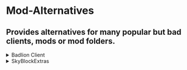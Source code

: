 # Mod-Alternatives
## Provides alternatives for many popular but bad clients, mods or mod folders.

<details>
    <summary>Badlion Client</summary>

# Replacements.
- 1.7 Animations
    - [Sk1er's Old Animations (BETA)](https://sk1er.club/beta)
    - [SpiderFroggy's Old Animations](https://oldanimationsmod.net) (Not recommended, but it works perfectly fine.)
- Armour/Armor Status
    - [Powns' ArmorHUD](https://download.powns.dev/armorhud189)
    - [Sk1er's ChromaHUD](https://sk1er.club/mods/ChromaHUD)
    - [Xander's EvergreenHUD](https://github.com/Evergreen-Client/EvergreenHUD/releases/latest)
    - [MatthewTGM's SimpleHUD](https://www.curseforge.com/minecraft/mc-mods/simplehud)
    - [MatthewTGM's Terbium (BETA)](https://discord.gg/teZMYPwW5x)
- AutoGG
    - [Sk1er's AutoGG](https://sk1er.club/mods/autogg)
- AutoText
    - [MattOnMC's MacroKeyBinding](https://www.curseforge.com/minecraft/mc-mods/macrokey-keybinding/files/2659839)
- AutoTip
    - [Semx11's AutoTip](https://autotip.pro/)
- BlockOverlay
    - [Aycy's BlockOverlay](https://hypixel.net/threads/forge-1-8-9-block-overlay-v4-0-3.1417995/)
    - [MatthewTGM's Terbium (BETA)](https://discord.gg/teZMYPwW5x)
- BossBar
    - [Sk1er's BossBar Customizer](https://sk1er.club/mods/bossbar_customizer)
    - [MatthewTGM's Terbium (BETA)](https://discord.gg/teZMYPwW5x)
- CPS Counter
    - [Sk1er's ChromaHUD](https://sk1er.club/mods/ChromaHUD)
    - [Xander's EvergreenHUD](https://github.com/Evergreen-Client/EvergreenHUD/releases/latest)
    - [MatthewTGM's SimpleHUD](https://www.curseforge.com/minecraft/mc-mods/simplehud)
    - [MatthewTGM's Terbium (BETA)](https://discord.gg/teZMYPwW5x)
- Clear Chat
    - [Sk1er's Patcher](https://sk1er.club/mods/patcher)
- Clan Wars
    - None
- Clear Water
    - [OptiFine](https://optifine.net/adloadx?f=preview_OptiFine_1.8.9_HD_U_M6_pre1.jar&x=a0d5)
- Combo Counter
    - [Erouax Combo Display](https://www.mediafire.com/file/ofrq5kgikbklb2a/Combo_Display_1.8.9.jar/file)
- Coordinates
    - [Sk1er's ChromaHUD](https://sk1er.club/mods/ChromaHUD)
    - [Xander's EvergreenHUD](https://github.com/Evergreen-Client/EvergreenHUD/releases/latest)
    - [MatthewTGM's SimpleHUD](https://www.curseforge.com/minecraft/mc-mods/simplehud)
    - [Batty's Coords PLUS](https://www.curseforge.com/minecraft/mc-mods/batty-ui/files/2272073)
    - [Powns' Coords HUD](https://download.powns.dev/coordsmod189)
    - [MatthewTGM's Terbium (BETA)](https://discord.gg/teZMYPwW5x)
- Crosshair Mod
    - [Sparless' Custom Crosshair](https://www.curseforge.com/minecraft/mc-mods/custom-crosshair-mod/files/3164058)
- DirectionHUD
    - [Sk1er's ChromaHUD](https://sk1er.club/mods/ChromaHUD)
    - [Xander's EvergreenHUD](https://github.com/Evergreen-Client/EvergreenHUD/releases/latest)
    - [MatthewTGM's Terbium (BETA)](https://discord.gg/teZMYPwW5x)
- Enchant Glint
    - [Powns' Glint Colourizer](https://download.powns.dev/glintcolorizer189)
    - [MatthewTGM's Terbium (BETA)](https://discord.gg/teZMYPwW5x)
- FOV Changer
    - [Sk1er's Patcher (/fov command)](https://sk1er.club/mods/patcher)
- FPS Counter
    - [Sk1er's ChromaHUD](https://sk1er.club/mods/ChromaHUD)
    - [Xander's EvergreenHUD](https://github.com/Evergreen-Client/EvergreenHUD/releases/latest)
    - [MatthewTGM's SimpleHUD](https://www.curseforge.com/minecraft/mc-mods/simplehud)
    - [Batty's Coords PLUS](https://www.curseforge.com/minecraft/mc-mods/batty-ui/files/2272073)
    - [Aycy's MiniInfo](https://www.youtube.com/watch?v=9OwPMxBzQog)
    - [Sk1er's Keystrokes](https://sk1er.club/mods/keystrokesmod)
    - [MatthewTGM's Terbium (BETA)](https://discord.gg/teZMYPwW5x)
    - [OptiFine](https://optifine.net/adloadx?f=preview_OptiFine_1.8.9_HD_U_M6_pre1.jar&x=a0d5)
- Fullbright
    - [Sk1er's Patcher](https://sk1er.club/mods/patcher)
- Ghost Liquid Fix
    - [Powns' Lava Fix](https://download.powns.dev/lavafix189)
    - [MatthewTGM's Terbium (BETA)](https://discord.gg/teZMYPwW5x)
- Hit Colour
    - [Aycy's Damage Tint](https://www.youtube.com/watch?v=ZK1C8iThJAA)
- Hitboxes
    - Vanilla (F3 + B)
- Inventory Blur
    - [tterrag's Blur](https://www.curseforge.com/minecraft/mc-mods/blur/files/2665186)
- In-game server switcher
    - [Canalex' InGameServerSwitcher](https://www.youtube.com/watch?v=04EangMQd7I)
    - [Sk1er's Patcher (LOGS YOU OUT ON CLICK)](https://sk1er.club/mods/patcher)
    - [MatthewTGM's Terbium (BETA)](https://discord.gg/teZMYPwW5x)
- Item Counter
    - [Sk1er's Patcher](https://sk1er.club/mods/patcher)
- Item-Info
    - [Sk1er's Patcher](https://sk1er.club/mods/patcher)
- Item Physics
    - [CreativeMD's ItemPhysic Lite](https://www.curseforge.com/minecraft/mc-mods/itemphysic-lite/files/2439695)
    - [MatthewTGM's Terbium (BETA)](https://discord.gg/teZMYPwW5x)
- JustEnoughItems
    - [mezz's JEI](https://www.curseforge.com/minecraft/mc-mods/jei/files/2431977)
- Keystrokes
    - [Sk1er's Keystrokes](https://sk1er.club/mods/keystrokesmod)
- Levelhead
    - [Sk1er's Levelhead](https://sk1er.club/mods/level_head)
- Minimap
    - [Powns' Simple MiniMap](https://github.com/pownsgg/MiniMap)
- Nick Hider
    - [Sk1er's NickHider](https://www.sk1er.club/mods/nick_hider)
- Pack Display
    - [Canalex' Pack Display](https://www.youtube.com/watch?v=LeDNOdOdGyk)
- Particle Mod
    - [Aycy's OnHitParticles](https://www.youtube.com/watch?v=0PPR_t-qyfw)
- Perspective Mod
    - [DJtheRedstoner's Perspective Mod](https://github.com/DJtheRedstoner/PerspectiveModv4/releases/latest)
- PingHUD
    - [Xander's EvergreenHUD](https://github.com/Evergreen-Client/EvergreenHUD/releases/latest)
    - [MatthewTGM's SimpleHUD](https://www.curseforge.com/minecraft/mc-mods/simplehud)
    - [Aycy's MiniInfo](https://www.youtube.com/watch?v=9OwPMxBzQog)
    - [MatthewTGM's Terbium (BETA)](https://discord.gg/teZMYPwW5x)
- Potion Status
    - [Sk1er's ChromaHUD](https://sk1er.club/mods/ChromaHUD)
    - [Xander's EvergreenHUD](https://github.com/Evergreen-Client/EvergreenHUD/releases/latest)
    - [MatthewTGM's SimpleHUD](https://www.curseforge.com/minecraft/mc-mods/simplehud)
    - [MatthewTGM's Terbium (BETA)](https://discord.gg/teZMYPwW5x)
- Reach Display
    - [Dewgs' Reach Display](https://www.youtube.com/watch?v=myQKoGnCjxY)
    - [Xander's EvergreenHUD](https://github.com/Evergreen-Client/EvergreenHUD/releases/latest)
    - [MatthewTGM's SimpleHUD](https://www.curseforge.com/minecraft/mc-mods/simplehud)
    - [MatthewTGM's Terbium (BETA)](https://discord.gg/teZMYPwW5x)
- ResourcePacks24
    - [ResourcePacks24](https://resourcepacks24.de/texturepack-mod)
    - [Aycy's ResourcePack Manager](https://www.youtube.com/watch?v=OQZFWrrEcYM)
- Saturation
    - [RoccoDev's 5zig Reborn](https://5zigreborn.eu/)
- Scoreboard
    - [Canalex and Powns' Sidebarmod Revamp](https://www.youtube.com/watch?v=cn9VvT43yRs)
    - [MatthewTGM's Modern Sidebar Mod](https://github.com/TGMDevelopment/Modern-Sidebar-Mod-Forge/releases/latest)
    - [MatthewTGM's Terbium (BETA)](https://discord.gg/teZMYPwW5x)
- ServerAddressHUD
    - [Sk1er's ChromaHUD](https://sk1er.club/mods/ChromaHUD)
    - [MatthewTGM's SimpleHUD](https://www.curseforge.com/minecraft/mc-mods/simplehud)
    - [MatthewTGM's Terbium (BETA)](https://discord.gg/teZMYPwW5x)
- ShinyPots
    - [RoccoDev's ShinyPots](https://github.com/RoccoDev/ShinyPots-1.8/releases/tag/1.5)
- Stopwatch
    - [Wyvest's TimerHUD](https://github.com/wyvest/timerhud-forge/releases)
    - [Batty's Coords PLUS](https://www.curseforge.com/minecraft/mc-mods/batty-ui/files/2272073)
- Time Changer
    - [Shatterpoint's Revamped TimeChanger](https://github.com/shatter-point/Revamped-TimeChanger/releases)
- Toggle Sneak
    - [Powns' ToggleSneak](https://download.powns.dev/togglesneak189)
- Toggle Sprint
    - [Powns' ToggleSneak](https://download.powns.dev/togglesneak189)
- Waypoints
    - [Aycy's Waypoints](https://www.youtube.com/watch?v=5jq5tXqwDTM)
- Zoom
    - [OptiFine](https://optifine.net/adloadx?f=preview_OptiFine_1.8.9_HD_U_M6_pre1.jar&x=a0d5)
    - [MatthewTGM's Terbium (BETA)](https://discord.gg/teZMYPwW5x)
- Emotes
    - None
- New Chat
    - Compact Chat
        - [Sk1er's Patcher](https://sk1er.club/mods/patcher)
        - [Sk1er's Compact Chat](https://sk1er.club/mods/compactchat)
    - Text Shadow
        - [Sk1er's Patcher](https://sk1er.club/mods/patcher)
    - 24 Hour Timestamps
        - [Sk1er's Patcher](https://sk1er.club/mods/patcher)
    - Fancy Fonts
        - [bre2el's SmoothFont](https://www.curseforge.com/minecraft/mc-mods/smooth-font)
    - Timestamps
        - [Sk1er's Patcher](https://sk1er.club/mods/patcher)
    - Chat Message Notifications
        - [RoccoDev's 5zig Reborn](https://5zigreborn.eu/)
    - Chat Opacity
        - [Sk1er's Patcher](https://sk1er.club/mods/patcher)
        - [MatthewTGM's Terbium (BETA)](https://discord.gg/teZMYPwW5x)
        - [LlamaLad7's BetterChat](https://www.curseforge.com/minecraft/mc-mods/better-chat/files/2918388)
    - Chat Size
        - [LlamaLad7's BetterChat](https://www.curseforge.com/minecraft/mc-mods/better-chat/files/2918388)
- Cosmetics
    - [Sk1er's ModCore](https://sk1er.club/modcore)
    - [MatthewTGM's Terbium (BETA)](https://discord.gg/teZMYPwW5x)
- Sprays
    - None
- Replay Mod
    - [Replay Mod](https://www.replaymod.com/)
- Schematica
    - [Lunatrius' Schematica](https://www.curseforge.com/minecraft/mc-mods/schematica/files/2279147)
- TeamSpeak Mod
    - [RoccoDev's 5zig Reborn](https://5zigreborn.eu/)
- MumbleLink
    - [snipingcoward's MumbleLink](https://www.curseforge.com/minecraft/mc-mods/mumblelink/files/2327154)
- Timers
    - [LlamaLad7's BLCTimers](https://github.com/LlamaLad7/blctimers/releases)
- SkyBlockAddons
    - [Biscuit's SkyBlockAddons](https://biscuit.codes/mods/skyblockaddons/downloadversion/?v=latest)
- NotEnoughUpdates
    - [Moulberry's NotEnoughUpdates](https://github.com/Moulberry/NotEnoughUpdates/releases/latest)

# Why you shouldn't use the client.
- The ex-owner was a pedophile.
- At least 7/8 of the mods are stolen completely.
- Badlion partners only receive ~20-30% of cosmetic profits.
- Everything in the client is way too clunky and buggy.
- The developers are incompetent.

</details>

<details>
    <summary>SkyBlockExtras</summary>

# Other mods you SHOULD use:
| Name | Description | Developer | Discord|
| --- | --- | --- | --- |
| [**Danker's Skyblock Mod**](https://github.com/bowser0000/SkyblockMod/releases) | Mod made to basically replace SkyBlockExtras. [**feature list**](https://github.com/bowser0000/SkyblockMod/blob/development/README.md) | [Danker](https://github.com/bowser0000) | [DSM Discord](https://discord.gg/QsEkNQS) |
| [**NEU**](https://github.com/Moulberry/NotEnoughUpdates/releases/) | Many features that are pretty much essential for playing Hypixel SkyBlock: [**feature list**](https://pastebin.pl/view/c8854a1f) | [Moulberry](https://moulberry.codes/) | [Moulberry's Bush](https://discord.gg/moulberry) |
| [**Skytils**](https://github.com/Skytils/SkytilsMod/releases) | A mod filled with even more features to replace SkyBlockExtras. [**feature list**](https://github.com/Skytils/SkytilsMod/blob/main/README.md) | [Sychic](https://github.com/Sychic), [Lily](https://github.com/My-Name-Is-Jeff) and Angry_Pineapple | [Skytils Discord](https://discord.gg/skytils) |
| [**Patcher**](https://sk1er.club/mods/patcher) | Performance enhancements, vanilla Minecraft bug fixes, and many QoL changes. [**feature list**](https://github.com/LunaNotdev/Patcher-Explanation) | [Asbyth](https://github.com/asbyth) ([Sk1erLLC](https://github.com/sk1erllc/)) | [Sk1er Discord](https://discord.gg/sk1er) |
| [**SkyblockAddons**](https://biscuit.codes/mods/skyblockaddons/downloadversion/?v=1.5.5) | There's a 99.9% chance that you already know what this is. | [Biscuit](https://biscuit.codes/) | [Biscuit's Bakery](https://discord.gg/biscuit) |
|

**It's recommended to check out [SkyClient](https://discord.com/invite/VH6fdBYzQQ) for a download to an instant mod installer for most popular Hypixel SkyBlock mods.**

# Reasons NOT to buy or use SkyBlockExtras:
- Shit code
    - Modifying the games base code via mixins when there are Forge events with the exact same functionality.
    - Causes incompatabilities and issues because of the above statement.
- Unfathomable amounts of incompatability issues.
    - Due to how the mod is made with mixins and how they're abused so heavily, SkyBlockExtras causes many incompatabilities with other mods, meaning that you won't be able to use said mods in tandem. If you use SkyBlockExtras and you go to the mod's support server you most likely won't receive support or you'll be told to stop using SkyBlockExtras.
- Extreme amounts of obfuscated.
    - Other mod developers can't read your crash reports or even try fathom what they need to change in order to stop this incompatability due to how SkyBlockExtras is obfuscated. If your game crashes and you use SkyBlockExtras NO ONE will even try to help you. The code is obfuscated in such a way to hide the developers blatant piracy and tendencies to "skid". (steal code)
- BLATANTLY steals code from other mods.
    - Looking at the mods code while "decompiled" and semi-deobfuscated you can see how much of its code is stolen from other popular mods.
        - Patcher
            - 1.12 Crop Hitboxes: The 1.12 crop hitboxes feature was added to Patcher while it was in beta for version 1.5. Although, they were bugged/broken and didn't work properly. ComplexOrigin took this opportunity and tried to profit off of it and add it to SkyBlockExtras. The original bug was fixed with help from [Moulberry](https://github.com/Moulberry) and Complex had fixed the same bug in SkyBlockExtras too as soon as the new Patcher beta was released.
            - Chat Timestamps: There's nothing wrong with ComplexOrigin taking this feature, although it doesn't make sense and there's no point in adding it to a **SkyBlock mod**. Complex' argument is that it's for people who don't use or have Patcher, which is obviously bullshit as the mod is now basically essential for the Minecraft 1.8.9 community.
        - Skytils
            - Necron phase timers: ComplexOrigin added this feature to SkyBlockExtras exactly a day after it was added to Skytils, coincidence? I think not!
        - NotEnoughUpdates
            - Custom skull models: Originally, ComplexOrigin made a statement saying that they won't be stealing features from other mods and that people shouldn't request features from other mods. They went back on this not much later by stealing the custom skull models feature from NotEnoughUpdates.
        - ModCore
            - Licensing: According to the ModCore licensing, this is not allowed.
- Directly breaks Mojams EULA.
    - Mojang had stated that it's against their EULA to sell mods or make profit off of what THEY have made. [![EULA stating the above](assets/Paid-Mods-Against-Minecraft-EULA.png)](https://account.mojang.com/documents/minecraft_eula)
- Performance issues.
    - ComplexOrigin thought the "solution" of this was to steal even more of Patcher optimization features, he was wrong.
- More obfuscation issues...
    - ![Obfuscated config text...](assets/SBE-Crazy-Config.png)
    - ![1.15GB config file](assets/SBE-Crazy-Config-Size.png)

# Even if you bought the mod, PLEASE don't use it. (for the sake of all other mod developers.)
According to the Sunk Cost Fallacy you still shouldn't use this garbage and you almost definitely are not getting your money back. It's best to just dump the mod and move on before you cause a headache for yourself and every mod developer you encounter.

# Give the money to someone who deserves it if you haven't blown it already.
[Moulberry's Patreon](https://www.patreon.com/moulberry)
</details>